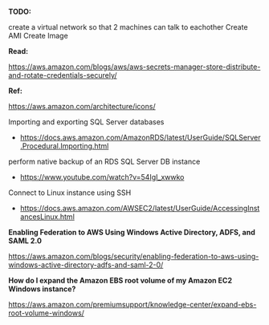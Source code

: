 
<b>TODO:</b>

create a virtual network so that 2 machines can talk to eachother
Create AMI 
Create Image

<b>Read:</b>

https://aws.amazon.com/blogs/aws/aws-secrets-manager-store-distribute-and-rotate-credentials-securely/


<b>Ref:</b>

https://aws.amazon.com/architecture/icons/

Importing and exporting SQL Server databases
- https://docs.aws.amazon.com/AmazonRDS/latest/UserGuide/SQLServer.Procedural.Importing.html

perform native backup of an RDS SQL Server DB instance
- https://www.youtube.com/watch?v=54IgI_xwwko

Connect to Linux instance using SSH
 - https://docs.aws.amazon.com/AWSEC2/latest/UserGuide/AccessingInstancesLinux.html

<b>Enabling Federation to AWS Using Windows Active Directory, ADFS, and SAML 2.0</b>


https://aws.amazon.com/blogs/security/enabling-federation-to-aws-using-windows-active-directory-adfs-and-saml-2-0/

<b>How do I expand the Amazon EBS root volume of my Amazon EC2 Windows instance?</b>


https://aws.amazon.com/premiumsupport/knowledge-center/expand-ebs-root-volume-windows/
